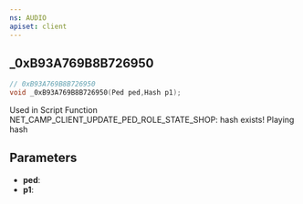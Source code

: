 ```yaml
---
ns: AUDIO
apiset: client
---
```

## _0xB93A769B8B726950

```c
// 0xB93A769B8B726950
void _0xB93A769B8B726950(Ped ped,Hash p1);
```

Used in Script Function NET_CAMP_CLIENT_UPDATE_PED_ROLE_STATE_SHOP: hash exists! Playing hash

## Parameters
* **ped**:
* **p1**:



